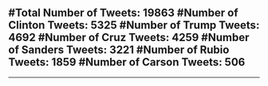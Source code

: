 #Total Number of Tweets: 19863 
#Number of Clinton Tweets: 5325
#Number of Trump Tweets: 4692
#Number of Cruz Tweets: 4259
#Number of Sanders Tweets: 3221
#Number of Rubio Tweets: 1859
#Number of Carson Tweets: 506
---
---
